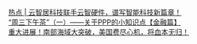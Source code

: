   
[热点 | 云智居科技联手云智硬件，谱写智能科技新篇章！](http://www.dianyue.me/archives/148/ryjfrrjheqdafiag/)  
[“周三下午茶”（一）——关于PPP的小知识点【金融篇】](http://www.dianyue.me/archives/083/vq2llqg4p817wy4d/)  
[重大进展！南部海域大突破，美国费尽心机，将血本无归！](http://www.dianyue.me/archives/294/7s68r11hykm8ggcu/)